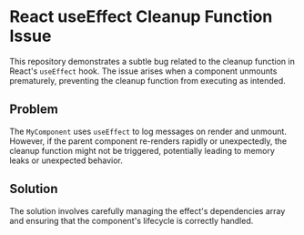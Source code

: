 # React useEffect Cleanup Function Issue

This repository demonstrates a subtle bug related to the cleanup function in React's `useEffect` hook. The issue arises when a component unmounts prematurely, preventing the cleanup function from executing as intended.

## Problem

The `MyComponent` uses `useEffect` to log messages on render and unmount.  However, if the parent component re-renders rapidly or unexpectedly, the cleanup function might not be triggered, potentially leading to memory leaks or unexpected behavior.

## Solution

The solution involves carefully managing the effect's dependencies array and ensuring that the component's lifecycle is correctly handled.